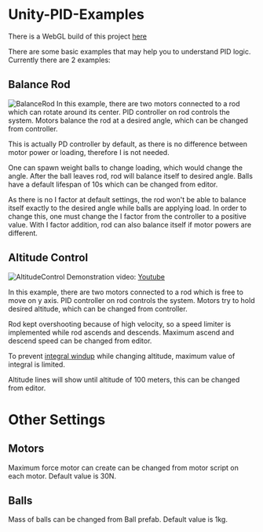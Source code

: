 # Unity-PID-Examples

There is a WebGL build of this project [here](https://atknssl.com/pidexamples)

There are some basic examples that may help you to understand PID logic.
Currently there are 2 examples:

## Balance Rod
![BalanceRod](https://user-images.githubusercontent.com/40236955/106948157-68454180-673c-11eb-8f9e-be0c2f881709.jpg)
In this example, there are two motors connected to a rod which can rotate around its center. PID controller on rod controls the system. Motors balance the rod at a desired angle, which can be changed from controller.

This is actually PD controller by default, as there is no difference between motor power or loading, therefore I is not needed.

One can spawn weight balls to change loading, which would change the angle. After the ball leaves rod, rod will balance itself to desired angle. Balls have a default lifespan of 10s which can be changed from editor. 

As there is no I factor at default settings, the rod won't be able to balance itself exactly to the desired angle while balls are applying load. In order to change this, one must change the I factor from the controller to a positive value. With I factor addition, rod can also balance itself if motor powers are different.

## Altitude Control
![AltitudeControl](https://user-images.githubusercontent.com/40236955/106948144-65e2e780-673c-11eb-90ed-a48efb64d418.jpg)
Demonstration video: [Youtube](https://youtu.be/p721Ur-T_SY)

In this example, there are two motors connected to a rod which is free to move on y axis. PID controller on rod controls the system. Motors try to hold desired altitude, which can be changed from controller.

Rod kept overshooting because of high velocity, so a speed limiter is implemented while rod ascends and descends. Maximum ascend and descend speed can be changed from editor.

To prevent [integral windup](https://en.wikipedia.org/wiki/Integral_windup) while changing altitude, maximum value of integral is limited.

Altitude lines will show until altitude of 100 meters, this can be changed from editor.

# Other Settings

## Motors
Maximum force motor can create can be changed from motor script on each motor. Default value is 30N.
## Balls
Mass of balls can be changed from Ball prefab. Default value is 1kg.
